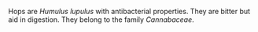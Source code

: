 Hops are _Humulus lupulus_ with antibacterial properties. They are bitter but aid in digestion. They belong to the family _Cannabaceae_.